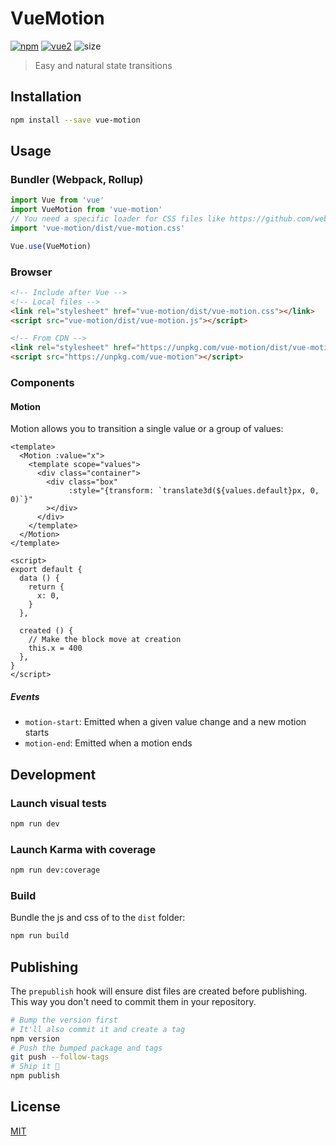 # VueMotion

[![npm](https://img.shields.io/npm/v/vue-motion.svg)](https://www.npmjs.com/package/vue-motion) [![vue2](https://img.shields.io/badge/vue-2.x-brightgreen.svg)](https://vuejs.org/) ![size](http://img.badgesize.io/posva/vue-motion/master/dist/vue-motion.min.js.svg?compression=gzip&nocache)

> Easy and natural state transitions

## Installation

```bash
npm install --save vue-motion
```

## Usage

### Bundler (Webpack, Rollup)

```js
import Vue from 'vue'
import VueMotion from 'vue-motion'
// You need a specific loader for CSS files like https://github.com/webpack/css-loader
import 'vue-motion/dist/vue-motion.css'

Vue.use(VueMotion)
```

### Browser

```html
<!-- Include after Vue -->
<!-- Local files -->
<link rel="stylesheet" href="vue-motion/dist/vue-motion.css"></link>
<script src="vue-motion/dist/vue-motion.js"></script>

<!-- From CDN -->
<link rel="stylesheet" href="https://unpkg.com/vue-motion/dist/vue-motion.css"></link>
<script src="https://unpkg.com/vue-motion"></script>
```

### Components

#### Motion

Motion allows you to transition a single value or a group of values:

```vue
<template>
  <Motion :value="x">
    <template scope="values">
      <div class="container">
        <div class="box"
             :style="{transform: `translate3d(${values.default}px, 0, 0)`}"
        ></div>
      </div>
    </template>
  </Motion>
</template>

<script>
export default {
  data () {
    return {
      x: 0,
    }
  },
  
  created () {
    // Make the block move at creation
    this.x = 400
  },
}
</script>
```

##### Events

- `motion-start`: Emitted when a given value change and a new motion starts
- `motion-end`: Emitted when a motion ends

## Development

### Launch visual tests

```bash
npm run dev
```

### Launch Karma with coverage

```bash
npm run dev:coverage
```

### Build

Bundle the js and css of to the `dist` folder:

```bash
npm run build
```


## Publishing

The `prepublish` hook will ensure dist files are created before publishing. This
way you don't need to commit them in your repository.

```bash
# Bump the version first
# It'll also commit it and create a tag
npm version
# Push the bumped package and tags
git push --follow-tags
# Ship it 🚀
npm publish
```

## License

[MIT](http://opensource.org/licenses/MIT)
